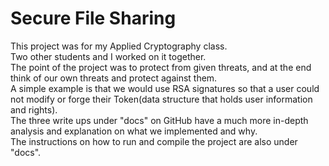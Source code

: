 # Secure File Sharing
This project was for my Applied Cryptography class.  
Two other students and I worked on it together.  
The point of the project was to protect from given threats, and at the end think of our own threats and protect against them.  
A simple example is that we would use RSA signatures so that a user could not modify or forge their Token(data structure that holds user information and rights).  
The three write ups under "docs" on GitHub have a much more in-depth analysis and explanation on what we implemented and why.  
The instructions on how to run and compile the project are also under "docs".  
